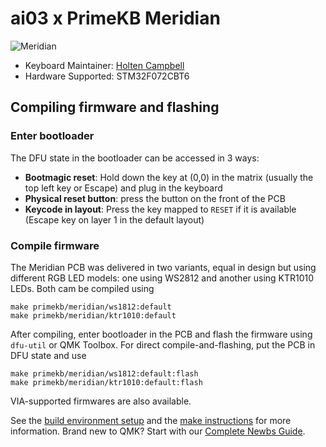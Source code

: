 # ai03 x PrimeKB Meridian

![Meridian](https://i.imgur.com/c90ZTJJl.jpg)

* Keyboard Maintainer: [Holten Campbell](https://github.com/holtenc)
* Hardware Supported: STM32F072CBT6

## Compiling firmware and flashing

### Enter bootloader

The DFU state in the bootloader can be accessed in 3 ways:

* **Bootmagic reset**: Hold down the key at (0,0) in the matrix (usually the top left key or Escape) and plug in the keyboard
* **Physical reset button**: press the button on the front of the PCB
* **Keycode in layout**: Press the key mapped to `RESET` if it is available (Escape key on layer 1 in the default layout)

### Compile firmware

The Meridian PCB was delivered in two variants, equal in design but using different RGB LED models: one using WS2812 and another using KTR1010 LEDs. Both cam be compiled using

    make primekb/meridian/ws1812:default
    make primekb/meridian/ktr1010:default

After compiling, enter bootloader in the PCB and flash the firmware using `dfu-util` or QMK Toolbox. For direct compile-and-flashing, put the PCB in DFU state and use

    make primekb/meridian/ws1812:default:flash
    make primekb/meridian/ktr1010:default:flash

VIA-supported firmwares are also available.

See the [build environment setup](https://docs.qmk.fm/#/getting_started_build_tools) and the [make instructions](https://docs.qmk.fm/#/getting_started_make_guide) for more information. Brand new to QMK? Start with our [Complete Newbs Guide](https://docs.qmk.fm/#/newbs).
